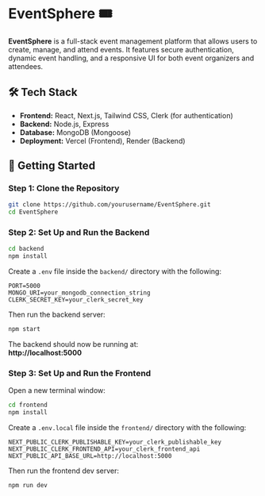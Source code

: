 # EventSphere 🎟️

**EventSphere** is a full-stack event management platform that allows users to create, manage, and attend events. It features secure authentication, dynamic event handling, and a responsive UI for both event organizers and attendees.

## 🛠️ Tech Stack

- **Frontend:** React, Next.js, Tailwind CSS, Clerk (for authentication)
- **Backend:** Node.js, Express
- **Database:** MongoDB (Mongoose)
- **Deployment:** Vercel (Frontend), Render (Backend)



## 🚀 Getting Started

### Step 1: Clone the Repository

```bash
git clone https://github.com/yourusername/EventSphere.git
cd EventSphere
```

### Step 2: Set Up and Run the Backend

```bash
cd backend
npm install
```

Create a `.env` file inside the `backend/` directory with the following:

```env
PORT=5000
MONGO_URI=your_mongodb_connection_string
CLERK_SECRET_KEY=your_clerk_secret_key
```

Then run the backend server:

```bash
npm start
```

The backend should now be running at:  
**http://localhost:5000**

### Step 3: Set Up and Run the Frontend

Open a new terminal window:

```bash
cd frontend
npm install
```

Create a `.env.local` file inside the `frontend/` directory with the following:

```env
NEXT_PUBLIC_CLERK_PUBLISHABLE_KEY=your_clerk_publishable_key
NEXT_PUBLIC_CLERK_FRONTEND_API=your_clerk_frontend_api
NEXT_PUBLIC_API_BASE_URL=http://localhost:5000
```

Then run the frontend dev server:

```bash
npm run dev
```

